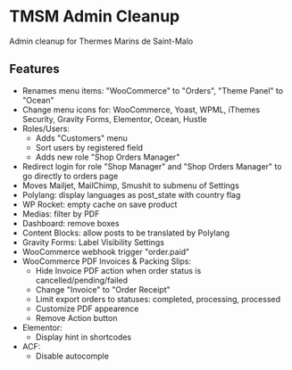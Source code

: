TMSM Admin Cleanup
=================

Admin cleanup for Thermes Marins de Saint-Malo

Features
-----------

* Renames menu items: "WooCommerce" to "Orders", "Theme Panel" to "Ocean"
* Change menu icons for: WooCommerce, Yoast, WPML, iThemes Security, Gravity Forms, Elementor, Ocean, Hustle
* Roles/Users:
    * Adds "Customers" menu
    * Sort users by registered field
    * Adds new role "Shop Orders Manager"
* Redirect login for role "Shop Manager" and "Shop Orders Manager" to go directly to orders page
* Moves Mailjet, MailChimp, Smushit to submenu of Settings
* Polylang: display languages as post_state with country flag
* WP Rocket: empty cache on save product
* Medias: filter by PDF
* Dashboard: remove boxes
* Content Blocks: allow posts to be translated by Polylang
* Gravity Forms: Label Visibility Settings
* WooCommerce webhook trigger "order.paid"
* WooCommerce PDF Invoices & Packing Slips: 
    * Hide Invoice PDF action when order status is cancelled/pending/failed
    * Change "Invoice" to "Order Receipt"
    * Limit export orders to statuses: completed, processing, processed
    * Customize PDF appearence
    * Remove Action button
* Elementor:
    * Display hint in shortcodes
* ACF:
    * Disable autocomple